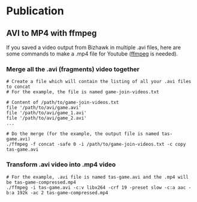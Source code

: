 # Publication

## AVI to MP4 with ffmpeg

If you saved a video output from Bizhawk in multiple .avi files, here are some commands to make a .mp4 file for Youtube
([ffmpeg](https://ffmpeg.org/download.html) is needed).

### Merge all the .avi (fragments) video together

    # Create a file which will contain the listing of all your .avi files to concat
    # For the example, the file is named game-join-videos.txt
    
    # Content of /path/to/game-join-videos.txt 
    file '/path/to/avi/game.avi'
    file '/path/to/avi/game_1.avi'
    file '/path/to/avi/game_2.avi'
    ...

    # Do the merge (for the example, the output file is named tas-game.avi)
    ./ffmpeg -f concat -safe 0 -i /path/to/game-join-videos.txt -c copy tas-game.avi

### Transform .avi video into .mp4 video

    # For the example, .avi file is named tas-game.avi and the .mp4 will be tas-game-compressed.mp4
    ./ffmpeg -i tas-game.avi -c:v libx264 -crf 19 -preset slow -c:a aac -b:a 192k -ac 2 tas-game-compressed.mp4